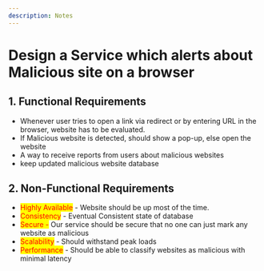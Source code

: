 ```yaml
---
description: Notes
---
```


# Design a Service which alerts about Malicious site on a browser

## 1. Functional Requirements

* Whenever user tries to open a link via redirect or by entering URL in the browser, website has to be evaluated.
* If Malicious website is detected, should show a pop-up, else open the website
* A way to receive reports from users about malicious websites
* keep updated malicious website database

## 2. Non-Functional Requirements

* <mark style="color:red;">Highly Available</mark> - Website should be up most of the time.&#x20;
* <mark style="color:red;">Consistency</mark> - Eventual Consistent state of database
* <mark style="color:red;">Secure -</mark>  Our service should be secure that no one can just mark any website as malicious
* <mark style="color:red;">Scalability</mark> -  Should withstand peak loads
* <mark style="color:red;">Performance</mark>  - Should be able to classify websites as malicious with minimal latency
